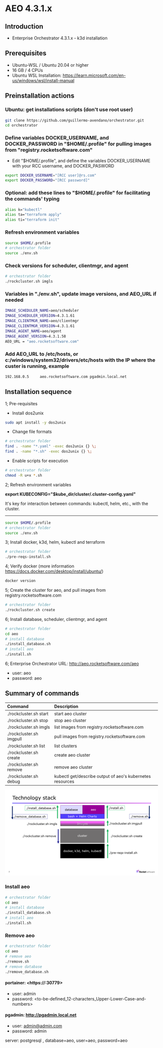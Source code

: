 # AEO 4.3.1.x

## Introduction

- Enterprise Orchestrator 4.3.1.x - k3d installation

## Prerequisites

- Ubuntu-WSL / Ubuntu 20.04 or higher
- 16 GB / 4 CPUs
- Ubuntu WSL Installation: <https://learn.microsoft.com/en-us/windows/wsl/install-manual>

## Preinstallation actions

### Ubuntu: get installations scripts (don't use root user)

```bash
git clone https://github.com/guillermo-avendano/orchestrator.git
cd orchestrator
```

### Define variables DOCKER_USERNAME, and DOCKER_PASSWORD in "$HOME/.profile" for pulling images from "registry.rocketsoftware.com"

- Edit "$HOME/.profile", and define the variables DOCKER_USERNAME with your RCC username, and DOCKER_PASWORD

```bash
export DOCKER_USERNAME="[RCC user]@rs.com"
export DOCKER_PASSWORD="[RCC password]"
```

### Optional: add these lines to "$HOME/.profile" for facilitating the commands' typing

```bash
alias k="kubectl"
alias ta="terraform apply"
alias ti="terraform init"
```

### Refresh environment variables

```bash
source $HOME/.profile
# orchestrator folder
source ./env.sh
```

### Check versions for scheduler, clientmgr, and agent

```bash
# orchestrator folder
./rockcluster.sh imgls
```

### Variables in "./env.sh", update image versions, and AEO_URL if needed

```bash
IMAGE_SCHEDULER_NAME=aeo/scheduler
IMAGE_SCHEDULER_VERSION=4.3.1.61
IMAGE_CLIENTMGR_NAME=aeo/clientmgr
IMAGE_CLIENTMGR_VERSION=4.3.1.61
IMAGE_AGENT_NAME=aeo/agent
IMAGE_AGENT_VERSION=4.3.1.58
AEO_URL = "aeo.rocketsoftware.com"
```

### Add AEO_URL to /etc/hosts, or c:/windows/system32/drivers/etc/hosts with the IP where the custer is running, example

```bash
192.168.0.5     aeo.rocketsoftware.com pgadmin.local.net
```

## Installation sequence

1; Pre-requisites

- Install dos2unix

```bash
sudo apt install -y dos2unix
```

- Change file formats

```bash
# orchestrator folder
find . -name "*.yaml" -exec dos2unix {} \;
find . -name "*.sh" -exec dos2unix {} \;
```

- Enable scripts for execution

```bash
# orchestrator folder
chmod -R u+x *.sh
```

2; Refresh environment variables

**export KUBECONFIG="$kube_dir/cluster/.cluster-config.yaml"**

It's key for interaction between commands: kubectl, helm, etc., with the cluster.
***

```bash
source $HOME/.profile
# orchestrator folder
source ./env.sh
```

3; Install docker, k3d, helm, kubectl and terraform

```bash
# orchestrator folder
./pre-reqs-install.sh
```

4; Verify docker (more information <https://docs.docker.com/desktop/install/ubuntu/>)

```bash
docker version
```

5; Create the cluster for aeo, and pull images from registry.rocketsoftware.com

```bash
# orchestrator folder
./rockcluster.sh create
```

6; Install database, scheduler, clientmgr, and agent

```bash
# orchestrator folder
cd aeo
# install database
./install_database.sh
# install aeo
./install.sh
```

6; Enterprise Orchestrator URL: <http://aeo.rocketsoftware.com/aeo>

- user: aeo
- password: aeo

## Summary of commands

| Command | Description |
|:---|:---|
| ./rockcluster.sh start | start aeo cluster |
| ./rockcluster.sh stop | stop aeo cluster |
| ./rockcluster.sh imgls | list images from registry.rocketsoftware.com |
| ./rockcluster.sh imgpull | pull images from registry.rocketsoftware.com |
| ./rockcluster.sh list | list clusters |
| ./rockcluster.sh create | create aeo cluster |
| ./rockcluster.sh remove | remove aeo cluster |
| ./rockcluster.sh debug | kubectl get/describe output of aeo's kubernetes resources |

![AEO k3d commands](common/aeo_k3d_stack.png)

### Install aeo

```bash
# orchestrator folder
cd aeo
# install database
./install_database.sh
# install aeo
./install.sh
```

### Remove aeo

```bash
# orchestrator folder
cd aeo
# remove aeo
./remove.sh
# remove database
./remove_database.sh
```

#### portainer: <https://<server-ip>:30779>

- user: admin
- password: <to-be-defined_12-characters_Upper-Lower-Case-and-numbers>

#### pgadmin: <http://pgadmin.local.net>

- user: <admin@admin.com>
- password: admin

server: postgresql , database=aeo, user=aeo, password=aeo
